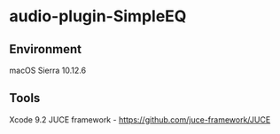 # audio-plugin-SimpleEQ
## Environment
macOS Sierra 10.12.6
## Tools
Xcode 9.2
JUCE framework - https://github.com/juce-framework/JUCE

